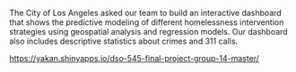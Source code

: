 The City of Los Angeles asked our team to build an interactive dashboard that shows the predictive modeling of different homelessness intervention strategies using geospatial analysis and regression models.
Our dashboard also includes descriptive statistics about crimes and 311 calls. 


https://yakan.shinyapps.io/dso-545-final-project-group-14-master/
